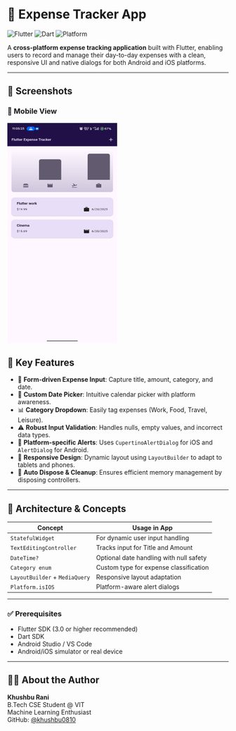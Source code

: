 # 💸 Expense Tracker App

![Flutter](https://img.shields.io/badge/Flutter-%2302569B.svg?style=for-the-badge&logo=flutter&logoColor=white)
![Dart](https://img.shields.io/badge/Dart-%230175C2.svg?style=for-the-badge&logo=dart&logoColor=white)
![Platform](https://img.shields.io/badge/Platform-Android%20%7C%20iOS-blue?style=for-the-badge)

A **cross-platform expense tracking application** built with Flutter, enabling users to record and manage their day-to-day expenses with a clean, responsive UI and native dialogs for both Android and iOS platforms.

---

## 📸 Screenshots

### 📱 Mobile View

<img src="https://github.com/khushbu0810/Expense-Tracker/blob/master/1000031271.jpg?raw=true" alt="Mobile UI" width="250" height="500"/>


## 🚀 Key Features

- 🧾 **Form-driven Expense Input**: Capture title, amount, category, and date.
- 📅 **Custom Date Picker**: Intuitive calendar picker with platform awareness.
- 📊 **Category Dropdown**: Easily tag expenses (Work, Food, Travel, Leisure).
- ⚠️ **Robust Input Validation**: Handles nulls, empty values, and incorrect data types.
- 💬 **Platform-specific Alerts**: Uses `CupertinoAlertDialog` for iOS and `AlertDialog` for Android.
- 🧩 **Responsive Design**: Dynamic layout using `LayoutBuilder` to adapt to tablets and phones.
- 🧹 **Auto Dispose & Cleanup**: Ensures efficient memory management by disposing controllers.

---

## 🧠 Architecture & Concepts

| Concept                        | Usage in App                                  |
|--------------------------------|-----------------------------------------------|
| `StatefulWidget`               | For dynamic user input handling               |
| `TextEditingController`        | Tracks input for Title and Amount             |
| `DateTime?`                    | Optional date handling with null safety       |
| `Category enum`                | Custom type for expense classification        |
| `LayoutBuilder` + `MediaQuery` | Responsive layout adaptation                  |
| `Platform.isIOS`               | Platform-aware alert dialogs                  |

---

### ✅ Prerequisites

- Flutter SDK (3.0 or higher recommended)
- Dart SDK
- Android Studio / VS Code
- Android/iOS simulator or real device

---

## 🙋‍♀️ About the Author

**Khushbu Rani**  
B.Tech CSE Student @ VIT  
Machine Learning Enthusiast  
GitHub: [@khushbu0810](https://github.com/khushbu0810)  

